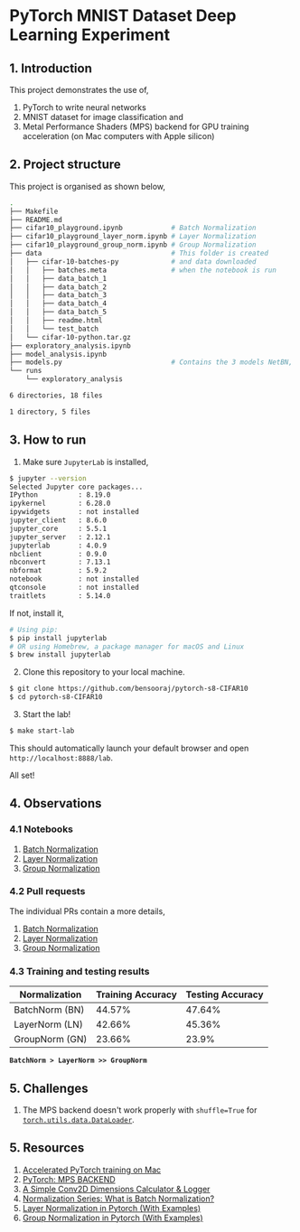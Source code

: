 # PyTorch MNIST Dataset Deep Learning Experiment

## 1. Introduction
This project demonstrates the use of,
1. PyTorch to write neural networks
2. MNIST dataset for image classification and
3. Metal Performance Shaders (MPS) backend for GPU training acceleration (on Mac computers with Apple silicon)

## 2. Project structure
This project is organised as shown below,
```sh
.
├── Makefile
├── README.md
├── cifar10_playground.ipynb            # Batch Normalization
├── cifar10_playground_layer_norm.ipynb # Layer Normalization
├── cifar10_playground_group_norm.ipynb # Group Normalization
├── data                                # This folder is created
│   ├── cifar-10-batches-py             # and data downloaded
│   │   ├── batches.meta                # when the notebook is run
│   │   ├── data_batch_1
│   │   ├── data_batch_2
│   │   ├── data_batch_3
│   │   ├── data_batch_4
│   │   ├── data_batch_5
│   │   ├── readme.html
│   │   └── test_batch
│   └── cifar-10-python.tar.gz
├── exploratory_analysis.ipynb
├── model_analysis.ipynb
├── models.py                           # Contains the 3 models NetBN, NetLN and NetGN
└── runs
    └── exploratory_analysis

6 directories, 18 files

1 directory, 5 files
```

## 3. How to run 
1. Make sure `JupyterLab` is installed,
```sh
$ jupyter --version
Selected Jupyter core packages...
IPython          : 8.19.0
ipykernel        : 6.28.0
ipywidgets       : not installed
jupyter_client   : 8.6.0
jupyter_core     : 5.5.1
jupyter_server   : 2.12.1
jupyterlab       : 4.0.9
nbclient         : 0.9.0
nbconvert        : 7.13.1
nbformat         : 5.9.2
notebook         : not installed
qtconsole        : not installed
traitlets        : 5.14.0
```

If not, install it,
```sh
# Using pip:
$ pip install jupyterlab
# OR using Homebrew, a package manager for macOS and Linux
$ brew install jupyterlab
```

2. Clone this repository to your local machine.
```sh
$ git clone https://github.com/bensooraj/pytorch-s8-CIFAR10
$ cd pytorch-s8-CIFAR10
```

3. Start the lab!
```sh
$ make start-lab
```
This should automatically launch your default browser and open `http://localhost:8888/lab`.

All set!

## 4. Observations
### 4.1 Notebooks
1. [Batch Normalization](./cifar10_playground.ipynb) 
2. [Layer Normalization](./cifar10_playground_layer_norm.ipynb) 
3. [Group Normalization](./cifar10_playground_group_norm.ipynb) 

### 4.2 Pull requests
The individual PRs contain a more details,
1. [Batch Normalization](https://github.com/bensooraj/pytorch-s8-CIFAR10/pull/7) 
2. [Layer Normalization](https://github.com/bensooraj/pytorch-s8-CIFAR10/pull/8) 
3. [Group Normalization](https://github.com/bensooraj/pytorch-s8-CIFAR10/pull/9) 

### 4.3 Training and testing results
| Normalization | Training Accuracy | Testing Accuracy |
|---------------|-------------------|------------------|
| BatchNorm (BN) | 44.57% | 47.64% |
| LayerNorm (LN) | 42.66% | 45.36% |
| GroupNorm (GN) | 23.66% | 23.9% |

**`BatchNorm > LayerNorm >> GroupNorm`**

## 5. Challenges
1. The MPS backend doesn't work properly with `shuffle=True` for [`torch.utils.data.DataLoader`](https://pytorch.org/docs/stable/data.html#module-torch.utils.data).

## 5. Resources
1. [Accelerated PyTorch training on Mac](https://developer.apple.com/metal/pytorch/)
2. [PyTorch: MPS BACKEND](https://pytorch.org/docs/master/notes/mps.html)
3. [A Simple Conv2D Dimensions Calculator & Logger](https://charisoudis.com/blog/a-simple-conv2d-dimensions-calculator-logger)
4. [Normalization Series: What is Batch Normalization?](https://wandb.ai/wandb_fc/Normalization/reports/Normalization-Series-What-is-Batch-Norm---VmlldzoxMjk2ODcz)
5. [Layer Normalization in Pytorch (With Examples)](https://wandb.ai/wandb_fc/LayerNorm/reports/Layer-Normalization-in-Pytorch-With-Examples---VmlldzoxMjk5MTk1)
6. [Group Normalization in Pytorch (With Examples)](https://wandb.ai/wandb_fc/GroupNorm/reports/Group-Normalization-in-Pytorch-With-Examples---VmlldzoxMzU0MzMy)